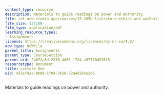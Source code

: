 ```yaml
---
content_type: resource
description: Materials to guide readings on power and authority.
file: /ol-ocw-studio-app/courses/15-269b-literature-ethics-and-authority-fall-2002/41a1f42e0b881f04762672a46926e2d6_lecture1.pdf
file_size: 137168
file_type: application/pdf
learning_resource_types:
- Assignments
license: https://creativecommons.org/licenses/by-nc-sa/4.0/
ocw_type: OCWFile
parent_title: Assignments
parent_type: CourseSection
parent_uid: 2b072a3d-2858-4d53-f784-a97770497615
resourcetype: Document
title: Lecture One
uid: 41a1f42e-0b88-1f04-7626-72a46926e2d6
---
```

Materials to guide readings on power and authority.